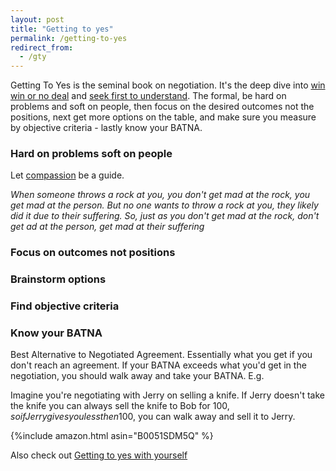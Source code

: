 ```yaml
---
layout: post
title: "Getting to yes"
permalink: /getting-to-yes
redirect_from:
  - /gty
---
```


Getting To Yes is the seminal book on negotiation. It's the deep dive into [win win or no deal](/win-win) and [seek first to understand](/first-understand). The formal, be hard on problems and soft on people, then focus on the desired outcomes not the positions, next get more options on the table, and make sure you measure by objective criteria - lastly know your BATNA.

### Hard on problems soft on people

Let [compassion](/compassion) be a guide.

_When someone throws a rock at you, you don't get mad at the rock, you get mad at the person. But no one wants to throw a rock at you, they likely did it due to their suffering. So, just as you don't get mad at the rock, don't get ad at the person, get mad at their suffering_

### Focus on outcomes not positions

### Brainstorm options

### Find objective criteria

### Know your BATNA

Best Alternative to Negotiated Agreement. Essentially what you get if you don't reach an agreement. If your BATNA exceeds what you'd get in the negotiation, you should walk away and take your BATNA. E.g.

Imagine you're negotiating with Jerry on selling a knife. If Jerry doesn't take the knife you can always sell the knife to Bob for 100$, so if Jerry gives you less then 100$, you can walk away and sell it to Jerry.

{%include amazon.html asin="B0051SDM5Q" %}

Also check out [Getting to yes with yourself](getting-to-yes-with-yourself)
